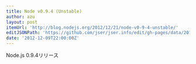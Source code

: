 ```yaml
---
title: Node v0.9.4 (Unstable)
author: azu
layout: post
itemUrl: 'http://blog.nodejs.org/2012/12/21/node-v0-9-4-unstable/'
editJSONPath: 'https://github.com/jser/jser.info/edit/gh-pages/data/2012/12/index.json'
date: '2012-12-09T22:00:00Z'
---
```

Node.js 0.9.4リリース

